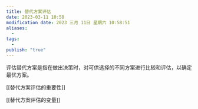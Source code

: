```yaml
---
title: 替代方案评估
date: 2023-03-11 10:58
modification date: 2023 三月 11日 星期六 10:58:51
aliases:
  - 
tags:
  - 
publish: "true"
---
```


评估替代方案是指在做出决策时，对可供选择的不同方案进行比较和评估，以确定最优方案。

[[替代方案评估的重要性]]

[[替代方案评估的变量]]